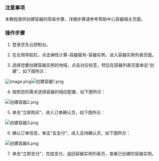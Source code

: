 ### 注意事项

本教程提供创建容器的简易步骤，详细步骤请参考帮助中心容器相关页面。

### 操作步骤

1. 登录京东云控制台。

2. 在左侧导航栏，点击弹性计算-容器服务-容器实例，进入容器实例列表页面。

3. 选择您要创建容器实例的地域，点击对应标签，然后在容器列表页面单击“创建”，如下图所示：

![image.png](https://img1.jcloudcs.com/cms/ad70b97f-381e-43fd-a529-3f22691d962f20171228103324.png)![创建容器1.png](https://img1.jcloudcs.com/cms/383da427-9047-4e7c-9d6b-4bafae14bebd20180416103015.png "创建容器1.png")

4. 按照您的需求选择容器的相应配置，如下图所示：

![创建容器2.png](https://img1.jcloudcs.com/cms/a09eb4a3-8d52-4fa8-b41a-8737d0be598320180416103041.png "创建容器2.png")

5. 单击“立即购买”，进入订单确认页，如下图所示：

![创建容器3.png](https://img1.jcloudcs.com/cms/60868402-ea3b-4f47-a14b-2cc4842d737a20180416103102.png "创建容器3.png")

6. 确认订单信息，单击“去支付”，进入支持确认页，如下图所示：

![创建容器4.png](https://img1.jcloudcs.com/cms/ba69aebf-170d-4983-ad72-0647470fc55720180416103125.png "创建容器4.png")

7. 单击“立即支付”，完成支付，返回容器实例列表页，查看已创建的容器实例。